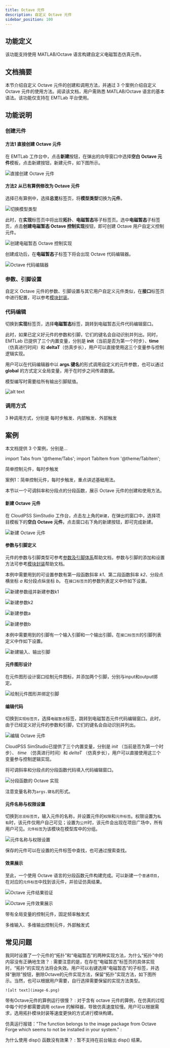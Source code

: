 ```yaml
---
title: Octave 元件
description: 自定义 Octave 元件
sidebar_position: 100
---
```


## 功能定义
该功能支持使用 MATLAB/Octave 语言构建自定义电磁暂态仿真元件。

## 文档摘要
本节介绍自定义 Octave 元件的创建和调用方法，并通过 3 个案例介绍自定义 Octave 元件的使用方法。阅读该文档，用户需熟悉 MATLAB/Octave 语言的基本语法。该功能仅支持在 EMTLab 平台使用。

## 功能说明
### 创建元件
#### 方法1 直接创建 Octave 元件
在 EMTLab 工作台中，点击**新建**按钮，在弹出的向导窗口中选择**空白 Octave 元件**模板，点击新建按钮，新建元件，如下图所示。

![直接创建 Octave 元件](image-1.png)

#### 方法2 从已有算例修改为 Octave 元件
选择已有算例中，选择**总览**标签页，将**模型类型**切换为**元件**。

![切换模型类型](image-3.png)

此时，在**实现**标签页中将出现**拓扑**、**电磁暂态**等子标签页。选中**电磁暂态**子标签页，点击**创建电磁暂态 Octave 控制实现**按钮，即可创建 Octave 用户自定义控制元件。

![创建电磁暂态 Octave 控制实现](image-4.png)

创建成功后，在**电磁暂态**子标签下将会出现 Octave 代码编辑器。

![Octave 代码编辑器](image-5.png)

### 参数、引脚设置
自定义 Octave 元件的参数、引脚设置与其它用户自定义元件类似，在**接口**标签页中进行配置，可以参考[模块封装](https://docs.cloudpss.net/simstudio/features/Basic/Mask)。

### 代码编辑
切换到**实现**标签页，选择**电磁暂态**标签，跳转到电磁暂态元件代码编辑窗口。

此时，如果已定义好元件的参数和引脚，它们的键名会自动识别并列出。同时，EMTLab 已提供了三个内置变量，分别是 **init**（当前是否为第一个时步）、**time**（仿真进行时间）和 **deltaT**（仿真步长），用户可以直接使用这三个变量参与控制逻辑实现。

用户可以在代码编辑器中以 **args.键名**的形式调用自定义的元件参数，也可以通过 **global** 的方式定义全局变量，用于在时步之间传递数据。

模型编写时需要给所有输出引脚赋值。

![alt text](image-9.png)


### 调用方式
3 种调用方式，分别是 每时步触发、内部触发、外部触发

## 案例

本文档提供 3 个案例，分别是...

import Tabs from '@theme/Tabs';
import TabItem from '@theme/TabItem';

<Tabs>
<TabItem value="case1" label="案例 1">

简单控制元件，每时步触发

案例1：简单控制元件，每时步触发，重点讲述基础用法。

本节以一个可调斜率和分段点的分段函数，展示 Octave 元件的创建和使用方法。

#### 新建 Octave 元件  

在 CloudPSS SimStudio 工作台，点击左上角的`新建`，在弹出的窗口中，选择项目模板下的**空白 Octave 元件**。点击窗口右下角的新建按钮，即可完成新建。

![新建 Octave 元件](./1.png "新建 Octave 元件")

#### 参数与引脚定义

元件的参数与引脚类型可参考[参数及引脚体系](/docs/docs/software/xstudio/simstudio/basic/parameterSystem/index.md)帮助文档，参数与引脚的添加和设置方法可参考[模块封装](/docs/docs/software/xstudio/simstudio/basic/moduleEncapsulation/index.md)帮助文档。    
  

本例中需要用到的可设置参数有第一段函数斜率 *k1*、第二段函数斜率 *k2*、分段点横坐标 *a* 和分段点纵坐标 *b*。 在`接口标签页`的参数列表定义中作如下设置。  

![新建参数组并新建参数k1](./3.png "新建参数k1")

![新建参数k2](./4.png "新建参数k2")

![新建参数a](./5.png "新建参数a")

![新建参数b](./6.png "新建参数b")

本例中需要用到的引脚有一个输入引脚和一个输出引脚。在`接口标签页`的引脚列表定义中作如下设置。

![新建输入、输出引脚](./7.png "新建输入、输出引脚")

#### 元件图形设计

在元件图形设计窗口绘制元件图标，并添加两个引脚，分别与input和output绑定。

![绘制元件图形并绑定引脚](./8.png "绘制元件图形并绑定引脚")

#### 编辑代码

切换到`实现标签页`，选择`电磁暂态`标签，跳转到电磁暂态元件代码编辑窗口。此时，由于已经定义好元件的参数和引脚，它们的键名会自动识别并列出。

![编辑 Octave 元件](./9.png "编辑 Octave 元件")

CloudPSS SimStudio已提供了三个内置变量，分别是 *init* （当前是否为第一个时步）、 *time* （仿真进行时间）和 *deltaT* （仿真步长），用户可以直接使用这三个变量参与控制逻辑实现。

将可调斜率和分段点的分段函数代码填入代码编辑窗口。

![分段函数的 Octave 实现](./10.png "分段函数的 Octave 实现")


注意变量名称为`args.键名`的形式。


#### 元件名称与权限设置

切换到`总览标签页`，输入元件的名称，并设置元件的`权限`和`元件标签`。权限设置为`私有`时，该元件仅用户自己可见；设置为`公开`时，该元件会出现在项目广场中，所有用户可见。`元件标签`为该模块在模型库中的分组。

![元件名称与权限设置](./11.png "元件名称与权限设置")


保存的元件可以在设置的元件标签中查找，也可通过搜索查找。


#### 效果展示

至此，一个使用 Octave 语言的分段函数元件构建完成。可以新建一个`普通项目`，在对应的`元件标签`中找到该元件，并验证仿真结果。

![Octave 元件结果验证](./13.png "Octave 元件结果验证")

![Octave 元件效果展示](./output.png "Octave 元件效果展示")

</TabItem>

<TabItem value="case2" label="案例 2">

带有全局变量的控制元件，固定频率触发式

</TabItem>

<TabItem value="case3" label="案例 3">

多维输入、多维输出控制元件，外部触发式

</TabItem>
</Tabs>

## 常见问题
我同时设置了一个元件的“拓扑”和“电磁暂态”的两种实现方法，为什么“拓扑”中的内容没有正确地生效？
:   需要注意的是，在存在“电磁暂态”标签页的具体实现时，“拓扑”的实现方法将会失效。用户可以右键选择“电磁暂态”的子标签，并选择“删除”按钮，删除Octave的元件实现方法，保留“拓扑”实现方法，如下图所示。当然，也可以根据用户需要，自行选择需要保留的实现方法类型。

    ![alt text](image-6.png)

带有Octave元件的算例运行很慢？
:   对于含有 octave 元件的算例，在仿真的过程中每个时步都需要调用 octave 的解释器，导致仿真速度较慢。用户可以根据需求，选用拓扑模块封装等速度更快的方式进行模块构建。

仿真运行报错："The function belongs to the image package from Octave Forge which seems to not be installed in your system."
:   

为什么使用 disp() 函数没有效果？
:   暂不支持在前台输出 disp() 结果。